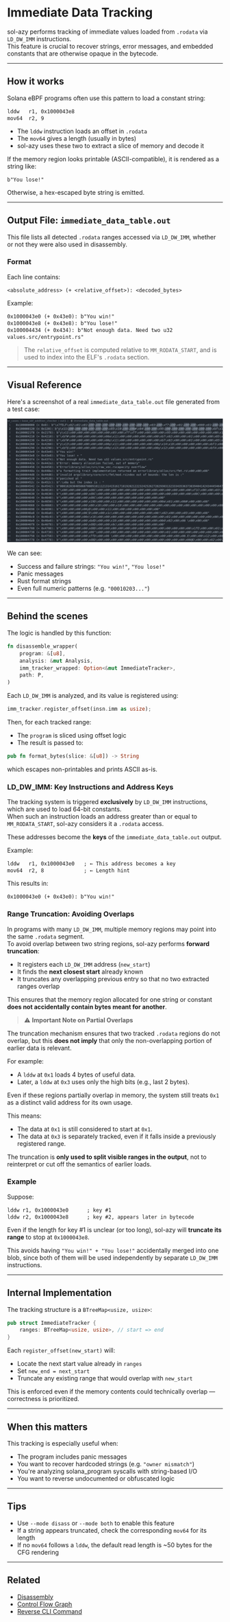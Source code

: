 # Immediate Data Tracking

sol-azy performs tracking of immediate values loaded from `.rodata` via `LD_DW_IMM` instructions.  
This feature is crucial to recover strings, error messages, and embedded constants that are otherwise opaque in the bytecode.

---

## How it works

Solana eBPF programs often use this pattern to load a constant string:

```text
lddw   r1, 0x1000043e8
mov64  r2, 9
```

- The `lddw` instruction loads an offset in `.rodata`
- The `mov64` gives a length (usually in bytes)
- sol-azy uses these two to extract a slice of memory and decode it

If the memory region looks printable (ASCII-compatible), it is rendered as a string like:

```text
b"You lose!"
```

Otherwise, a hex-escaped byte string is emitted.

---

## Output File: `immediate_data_table.out`

This file lists all detected `.rodata` ranges accessed via `LD_DW_IMM`, whether or not they were also used in disassembly.

### Format

Each line contains:

```text
<absolute_address> (+ <relative_offset>): <decoded_bytes>
```

Example:

```
0x1000043e0 (+ 0x43e0): b"You win!"
0x1000043e8 (+ 0x43e8): b"You lose!"
0x100004434 (+ 0x434): b"Not enough data. Need two u32 values.src/entrypoint.rs"
```

> The `relative_offset` is computed relative to `MM_RODATA_START`, and is used to index into the ELF's `.rodata` section.

---

## Visual Reference

Here's a screenshot of a real `immediate_data_table.out` file generated from a test case:

![Immediate Data Table Output](../images/reverse_immediate_data_example.png)

We can see:

- Success and failure strings: `"You win!"`, `"You lose!"`
- Panic messages
- Rust format strings
- Even full numeric patterns (e.g. `"00010203..."`)

---

## Behind the scenes

The logic is handled by this function:

```rust
fn disassemble_wrapper(
    program: &[u8],
    analysis: &mut Analysis,
    imm_tracker_wrapped: Option<&mut ImmediateTracker>,
    path: P,
)
```

Each `LD_DW_IMM` is analyzed, and its value is registered using:

```rust
imm_tracker.register_offset(insn.imm as usize);
```

Then, for each tracked range:

- The `program` is sliced using offset logic
- The result is passed to:

```rust
pub fn format_bytes(slice: &[u8]) -> String
```

which escapes non-printables and prints ASCII as-is.

### LD_DW_IMM: Key Instructions and Address Keys

The tracking system is triggered **exclusively** by `LD_DW_IMM` instructions, which are used to load 64-bit constants.  
When such an instruction loads an address greater than or equal to `MM_RODATA_START`, sol-azy considers it a `.rodata` access.

These addresses become the **keys** of the `immediate_data_table.out` output.

Example:

```text
lddw   r1, 0x1000043e0   ; ← This address becomes a key
mov64  r2, 8             ; ← Length hint
```

This results in:

```
0x1000043e0 (+ 0x43e0): b"You win!"
```

### Range Truncation: Avoiding Overlaps

In programs with many `LD_DW_IMM`, multiple memory regions may point into the same `.rodata` segment.  
To avoid overlap between two string regions, sol-azy performs **forward truncation**:

- It registers each `LD_DW_IMM` address (`new_start`)
- It finds the **next closest start** already known
- It truncates any overlapping previous entry so that no two extracted ranges overlap

This ensures that the memory region allocated for one string or constant **does not accidentally contain bytes meant for another**.

> ⚠️ **Important Note on Partial Overlaps**

The truncation mechanism ensures that two tracked `.rodata` regions do not overlap, but this **does not imply** that only the non-overlapping portion of earlier data is relevant.

For example:

- A `lddw` at `0x1` loads 4 bytes of useful data.
- Later, a `lddw` at `0x3` uses only the high bits (e.g., last 2 bytes).

Even if these regions partially overlap in memory, the system still treats `0x1` as a distinct valid address for its own usage.

This means:

- The data at `0x1` is still considered to start at `0x1`.
- The data at `0x3` is separately tracked, even if it falls inside a previously registered range.

The truncation is **only used to split visible ranges in the output**, not to reinterpret or cut off the semantics of earlier loads.


### Example

Suppose:

```text
lddw r1, 0x1000043e0      ; key #1
lddw r2, 0x1000043e8      ; key #2, appears later in bytecode
```

Even if the length for key #1 is unclear (or too long), sol-azy will **truncate its range** to stop at `0x1000043e8`.

This avoids having `"You win!" + "You lose!"` accidentally merged into one blob, since both of them will be used independently by separate `LD_DW_IMM` instructions.

---

## Internal Implementation

The tracking structure is a `BTreeMap<usize, usize>`:

```rust
pub struct ImmediateTracker {
    ranges: BTreeMap<usize, usize>, // start => end
}
```

Each `register_offset(new_start)` will:

- Locate the next start value already in `ranges`
- Set `new_end = next_start`
- Truncate any existing range that would overlap with `new_start`

This is enforced even if the memory contents could technically overlap — correctness is prioritized.

---

## When this matters

This tracking is especially useful when:

- The program includes panic messages
- You want to recover hardcoded strings (e.g. `"owner mismatch"`)
- You're analyzing solana_program syscalls with string-based I/O
- You want to reverse undocumented or obfuscated logic

---

## Tips

- Use `--mode disass` or `--mode both` to enable this feature
- If a string appears truncated, check the corresponding `mov64` for its length
- If no `mov64` follows a `lddw`, the default read length is ~50 bytes for the CFG rendering

---

## Related

- [Disassembly](disassembly.md)
- [Control Flow Graph](cfg.md)
- [Reverse CLI Command](../cli/reverse.md)